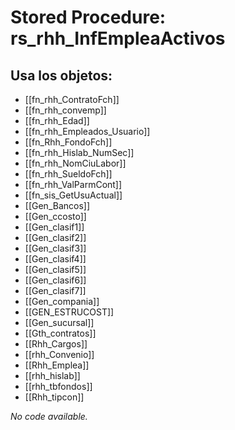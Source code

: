# Stored Procedure: rs_rhh_InfEmpleaActivos

## Usa los objetos:
- [[fn_rhh_ContratoFch]]
- [[fn_rhh_convemp]]
- [[fn_rhh_Edad]]
- [[fn_rhh_Empleados_Usuario]]
- [[fn_Rhh_FondoFch]]
- [[fn_rhh_Hislab_NumSec]]
- [[fn_rhh_NomCiuLabor]]
- [[fn_rhh_SueldoFch]]
- [[fn_rhh_ValParmCont]]
- [[fn_sis_GetUsuActual]]
- [[Gen_Bancos]]
- [[Gen_ccosto]]
- [[Gen_clasif1]]
- [[Gen_clasif2]]
- [[Gen_clasif3]]
- [[Gen_clasif4]]
- [[Gen_clasif5]]
- [[Gen_clasif6]]
- [[Gen_clasif7]]
- [[Gen_compania]]
- [[GEN_ESTRUCOST]]
- [[Gen_sucursal]]
- [[Gth_contratos]]
- [[Rhh_Cargos]]
- [[rhh_Convenio]]
- [[Rhh_Emplea]]
- [[rhh_hislab]]
- [[rhh_tbfondos]]
- [[Rhh_tipcon]]

*No code available.*
